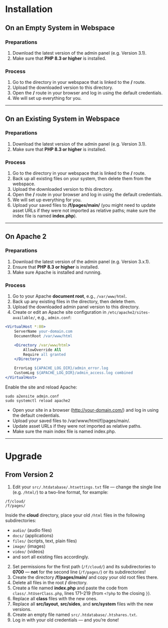 # Installation

## On an Empty System in Webspace

### Preparations
1. Download the latest version of the admin panel (e.g. Version 3.1).
2. Make sure that **PHP 8.3 or higher** is installed.

### Process
1. Go to the directory in your webspace that is linked to the **/** route.
2. Upload the downloaded version to this directory.
3. Open the **/** route in your browser and log in using the default credentials.
4. We will set up everything for you.

---

## On an Existing System in Webspace

### Preparations
1. Download the latest version of the admin panel (e.g. Version 3.1).
2. Make sure that **PHP 8.3 or higher** is installed.

### Process
1. Go to the directory in your webspace that is linked to the **/** route.
2. Back up all existing files on your system, then delete them from the webspace.
3. Upload the downloaded version to this directory.
4. Open the **/** route in your browser and log in using the default credentials.
5. We will set up everything for you.
6. Upload your saved files to **/f/pages/main/** (you might need to update asset URLs if they were not imported as relative paths; make sure the index file is named **index.php**).

---
## On Apache 2

### Preparations
1. Download the latest version of the admin panel (e.g. Version 3.x.1).
2. Ensure that **PHP 8.3 or higher** is installed.
3. Make sure Apache is installed and running.

### Process
1. Go to your Apache **document root**, e.g., `/var/www/html`.
2. Back up any existing files in the directory, then delete them.
3. Upload the downloaded admin panel version to this directory.
4. Create or edit an Apache site configuration in `/etc/apache2/sites-available/`, e.g., `admin.conf`:

```apache
<VirtualHost *:80>
    ServerName your-domain.com
    DocumentRoot /var/www/html

    <Directory /var/www/html>
        AllowOverride All
        Require all granted
    </Directory>

    ErrorLog ${APACHE_LOG_DIR}/admin_error.log
    CustomLog ${APACHE_LOG_DIR}/admin_access.log combined
</VirtualHost>
```
Enable the site and reload Apache:

```
sudo a2ensite admin.conf
sudo systemctl reload apache2
```

- Open your site in a browser (http://your-domain.com/) and log in using the default credentials.
- Upload your saved files to /var/www/html/f/pages/main/.
- Update asset URLs if they were not imported as relative paths.
- Make sure the main index file is named index.php.

---

# Upgrade

## From Version 2

1. Edit your `src/.htdatabase/.htsettings.txt` file — change the single line (e.g. `/html/`) to a two-line format, for example:  

```
/f/cloud/
/f/pages/
```

   Inside the **cloud** directory, place your old `/html` files in the following subdirectories:
- `audio/` (audio files)
- `docs/` (applications)
- `files/` (scripts, text, plain files)
- `image/` (images)
- `video/` (videos)
- and sort all existing files accordingly.

2. Set permissions for the first path (`/f/cloud/`) and its subdirectories to **0700** — **not** for the second line (`/f/pages/`) or its subdirectories!
3. Create the directory **/f/pages/main/** and copy your old root files there.
4. Delete all files in the root **/** directory.
5. Create a file named **index.php** and paste the code from `class/.htUserClass.php`, lines 171–219 (from `<?php` to the closing `}`).
6. Replace all **class** files with the new ones.
7. Replace all **src/layout**, **src/sides**, and **src/system** files with the new versions.
8. Create an empty file named `src/.htdatabase/.htshares.txt`.
9. Log in with your old credentials — and you’re done!
